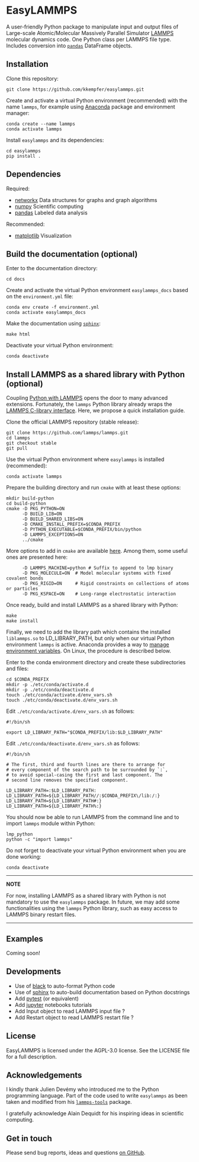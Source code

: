 EasyLAMMPS
==========

A user-friendly Python package to manipulate input and output files of Large-scale Atomic/Molecular Massively Parallel Simulator [LAMMPS](https://lammps.sandia.gov/) molecular dynamics code. One Python class per LAMMPS file type. Includes conversion into [`pandas`](https://pandas.pydata.org/) DataFrame objects.


Installation
------------

Clone this repository:

    git clone https://github.com/kkempfer/easylammps.git

Create and activate a virtual Python environment (recommended) with the name `lammps`, for example using [Anaconda](https://anaconda.org/) package and environment manager:

    conda create --name lammps
    conda activate lammps

Install `easylammps` and its dependencies:

    cd easylammps
    pip install .


Dependencies
------------

Required:

* [networkx](https://networkx.org/) Data structures for graphs and graph algorithms
* [numpy](https://numpy.org/) Scientific computing
* [pandas](https://pandas.pydata.org/) Labeled data analysis

Recommended:

* [matplotlib](https://matplotlib.org/) Visualization


Build the documentation (optional)
----------------------------------

Enter to the documentation directory:

    cd docs

Create and activate the virtual Python environment `easylammps_docs` based on the `environment.yml` file:

    conda env create -f environment.yml
    conda activate easylammps_docs

Make the documentation using [`sphinx`](https://www.sphinx-doc.org/):

    make html

Deactivate your virtual Python environment:

    conda deactivate


Install LAMMPS as a shared library with Python (optional)
---------------------------------------------------------

Coupling [Python with LAMMPS]([https://lammps.sandia.gov/doc/Python_head.html) opens the door to many advanced extensions. Fortunately, the `lammps` Python library already wraps the [LAMMPS C-library interface](https://lammps.sandia.gov/doc/Python_module.html). Here, we propose a quick installation guide.

Clone the official LAMMPS repository (stable release):

    git clone https://github.com/lammps/lammps.git
    cd lammps
    git checkout stable
    git pull

Use the virtual Python environment where `easylammps` is installed (recommended):

    conda activate lammps

Prepare the building directory and run `cmake` with at least these options:

    mkdir build-python
    cd build-python
    cmake -D PKG_PYTHON=ON
          -D BUILD_LIB=ON
          -D BUILD_SHARED_LIBS=ON
          -D CMAKE_INSTALL_PREFIX=$CONDA_PREFIX
          -D PYTHON_EXECUTABLE=$CONDA_PREFIX/bin/python
          -D LAMMPS_EXCEPTIONS=ON
          ../cmake

More options to add in `cmake` are available [here](https://lammps.sandia.gov/doc/Build.html). Among them, some useful ones are presented here:

          -D LAMMPS_MACHINE=python # Suffix to append to lmp binary
          -D PKG_MOLECULE=ON  # Model molecular systems with fixed covalent bonds
          -D PKG_RIGID=ON     # Rigid constraints on collections of atoms or particles
          -D PKG_KSPACE=ON    # Long-range electrostatic interaction

Once ready, build and install LAMMPS as a shared library with Python:

    make
    make install

Finally, we need to add the library path which contains the installed `liblammps.so` to LD_LIBRARY_PATH, but only when our virtual Python environment `lammps` is active. Anaconda provides a way to [manage environment variables](https://conda.io/projects/conda/en/latest/user-guide/tasks/manage-environments.html#saving-environment-variables). On Linux, the procedure is described below.

Enter to the conda environment directory and create these subdirectories and files:

    cd $CONDA_PREFIX
    mkdir -p ./etc/conda/activate.d
    mkdir -p ./etc/conda/deactivate.d
    touch ./etc/conda/activate.d/env_vars.sh
    touch ./etc/conda/deactivate.d/env_vars.sh

Edit `./etc/conda/activate.d/env_vars.sh` as follows:

    #!/bin/sh

    export LD_LIBRARY_PATH="$CONDA_PREFIX/lib:$LD_LIBRARY_PATH"

Edit `./etc/conda/deactivate.d/env_vars.sh` as follows:

    #!/bin/sh

    # The first, third and fourth lines are there to arrange for
    # every component of the search path to be surrounded by `:`,
    # to avoid special-casing the first and last component. The
    # second line removes the specified component.

    LD_LIBRARY_PATH=:$LD_LIBRARY_PATH:
    LD_LIBRARY_PATH=${LD_LIBRARY_PATH//:$CONDA_PREFIX\/lib:/:}
    LD_LIBRARY_PATH=${LD_LIBRARY_PATH#:}
    LD_LIBRARY_PATH=${LD_LIBRARY_PATH%:}

You should now be able to run LAMMPS from the command line and to import `lammps` module within Python:

    lmp_python
    python -c "import lammps"

Do not forget to deactivate your virtual Python environment when you are done working:

    conda deactivate

---
**NOTE**

For now, installing LAMMPS as a shared library with Python is not mandatory to use the `easylammps` package. In future, we may add some functionalities using the `lammps` Python library, such as easy access to LAMMPS binary restart files.

---


Examples
--------

Coming soon!


Developments
------------

* Use of [black](https://black.readthedocs.io/) to auto-format Python code
* Use of [sphinx](https://www.sphinx-doc.org/) to auto-build documentation based on Python docstrings
* Add [pytest](https://docs.pytest.org/) (or equivalent)
* Add [jupyter](https://jupyter.org/) notebooks tutorials
* Add Input object to read LAMMPS input file ?
* Add Restart object to read LAMMPS restart file ?


License
-------

EasyLAMMPS is licensed under the AGPL-3.0 license. See the LICENSE file for a full description.


Acknowledgements
----------------

I kindly thank Julien Devémy who introduced me to the Python programming language. Part of the code used to write `easylammps` as been taken and modified from his [`lammps-tools`](https://github.com/jdevemy/lammps-tools/) package.

I gratefully acknowledge Alain Dequidt for his inspiring ideas in scientific computing.


Get in touch
------------

Please send bug reports, ideas and questions [on GitHub](https://github.com/kkempfer/easylammps/).
